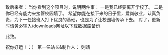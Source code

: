 致后来者：
  当你看到这个项目时，说明两件事：
  一是我已经要离开学校了。
  二是你已经有能力来接管校园墙了。
  希望你能在接下来的日子里，爱岗敬业，认真负责，为下一任接班人打下优良的基础，也是为了让校园墙传承下去。
  对了，更新时请务必输入/downloads网址以下载数据库备份

此致。
  
  祝你好运！：）
                                                              第一任站长&制作人：
                                                                    刻靖
